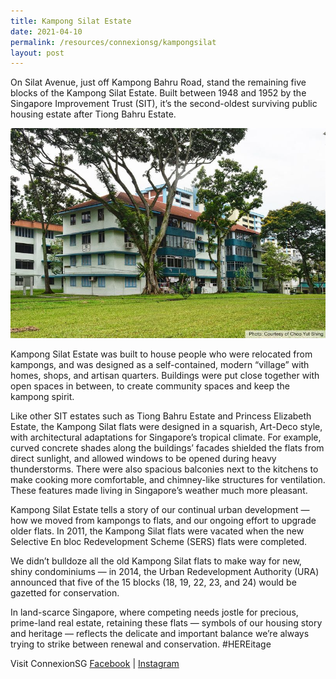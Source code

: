 ```yaml
---
title: Kampong Silat Estate
date: 2021-04-10
permalink: /resources/connexionsg/kampongsilat
layout: post
---
```

On Silat Avenue, just off Kampong Bahru Road, stand the remaining five blocks of the Kampong Silat Estate. Built between 1948 and 1952 by the Singapore Improvement Trust (SIT), it’s the second-oldest surviving public housing estate after Tiong Bahru Estate.

![Alt text for image on Isomer site](/images/170916935_5328760383832550_1631461279701068943_n.jpg)

Kampong Silat Estate was built to house people who were relocated from kampongs, and was designed as a self-contained, modern “village” with homes, shops, and artisan quarters. Buildings were put close together with open spaces in between, to create community spaces and keep the kampong spirit.

Like other SIT estates such as Tiong Bahru Estate and Princess Elizabeth Estate, the Kampong Silat flats were designed in a squarish, Art-Deco style, with architectural adaptations for Singapore’s tropical climate. For example, curved concrete shades along the buildings’ facades shielded the flats from direct sunlight, and allowed windows to be opened during heavy thunderstorms. There were also spacious balconies next to the kitchens to make cooking more comfortable, and chimney-like structures for ventilation. These features made living in Singapore’s weather much more pleasant.

Kampong Silat Estate tells a story of our continual urban development — how we moved from kampongs to flats, and our ongoing effort to upgrade older flats. In 2011, the Kampong Silat flats were vacated when the new Selective En bloc Redevelopment Scheme (SERS) flats were completed.

We didn’t bulldoze all the old Kampong Silat flats to make way for new, shiny condominiums — in 2014, the Urban Redevelopment Authority (URA) announced that five of the 15 blocks (18, 19, 22, 23, and 24) would be gazetted for conservation.

In land-scarce Singapore, where competing needs jostle for precious, prime-land real estate, retaining these flats — symbols of our housing story and heritage — reflects the delicate and important balance we’re always trying to strike between renewal and conservation. #HEREitage

Visit ConnexionSG [Facebook](https://www.facebook.com/ConnexionSG) | [Instagram](https://www.instagram.com/connexionsg/)